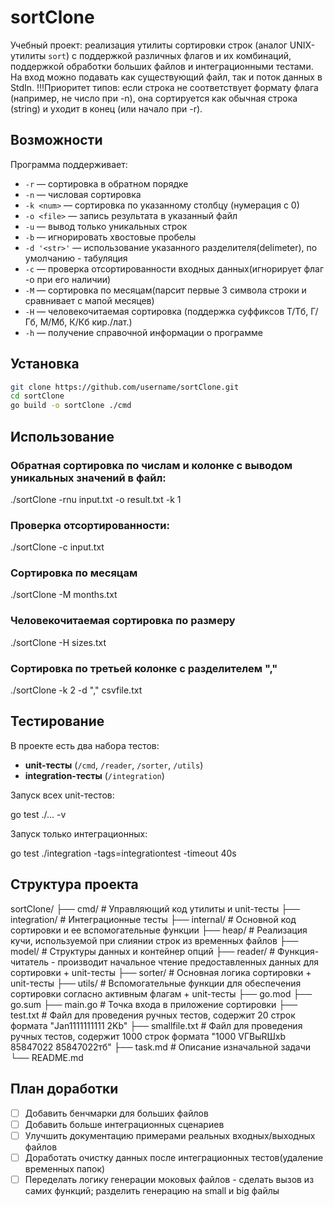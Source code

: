 # sortClone

Учебный проект: реализация утилиты сортировки строк (аналог UNIX-утилиты `sort`) с поддержкой различных флагов и их комбинаций, поддержкой обработки больших файлов и интеграционными тестами.
На вход можно подавать как существующий файл, так и поток данных в StdIn.
!!!Приоритет типов: если строка не соответствует формату флага (например, не число при -n), она сортируется как обычная строка (string) и уходит в конец (или начало при -r).

## Возможности

Программа поддерживает:

- `-r` — сортировка в обратном порядке  
- `-n` — числовая сортировка  
- `-k <num>` — сортировка по указанному столбцу (нумерация с 0)  
- `-o <file>` — запись результата в указанный файл  
- `-u` — вывод только уникальных строк  
- `-b` — игнорировать хвостовые пробелы  
- `-d '<str>'` — использование указанного разделителя(delimeter), по умолчанию - табуляция
- `-c` — проверка отсортированности входных данных(игнорирует флаг -o при его наличии)  
- `-M` — сортировка по месяцам(парсит первые 3 символа строки и сравнивает с мапой месяцев)  
- `-H` — человекочитаемая сортировка (поддержка суффиксов T/Тб, Г/Гб, М/Мб, К/Кб кир./лат.)  
- `-h` — получение справочной информации о программе  


## Установка

```bash
git clone https://github.com/username/sortClone.git
cd sortClone
go build -o sortClone ./cmd
```

## Использование

### Обратная сортировка по числам и колонке с выводом уникальных значений в файл:

./sortClone -rnu input.txt -o result.txt -k 1

### Проверка отсортированности:

./sortClone -c input.txt

### Сортировка по месяцам
./sortClone -M months.txt

### Человекочитаемая сортировка по размеру
./sortClone -H sizes.txt

### Сортировка по третьей колонке с разделителем ","
./sortClone -k 2 -d "," csvfile.txt


## Тестирование

В проекте есть два набора тестов:

- **unit-тесты** (`/cmd`, `/reader`, `/sorter`, `/utils`)  
- **integration-тесты** (`/integration`)  

Запуск всех unit-тестов:

go test ./... -v

Запуск только интеграционных:

go test ./integration -tags=integrationtest -timeout 40s


## Структура проекта

sortClone/
├── cmd/              # Управляющий код утилиты и unit-тесты
├── integration/      # Интеграционные тесты
├── internal/         # Основной код сортировки и ее вспомогательные функции
    ├── heap/         # Реализация кучи, используемой при слиянии строк из временных файлов
    ├── model/        # Структуры данных и контейнер опций
    ├── reader/       # Функция-читатель - производит начальное чтение предоставленных данных для сортировки + unit-тесты
    ├── sorter/       # Основная логика сортировки + unit-тесты
    ├── utils/        # Вспомогательные функции для обеспечения сортировки согласно активным флагам + unit-тесты
├── go.mod
├── go.sum
├── main.go           # Точка входа в приложение сортировки
├── test.txt          # Файл для проведения ручных тестов, содержит 20 строк формата "Jan1111111111	2Kb"
├── smallfile.txt     # Файл для проведения ручных тестов, содержит 1000 строк формата "1000	VГВыRШxb	85847022	85847022тб"
├── task.md           # Описание изначальной задачи
└── README.md


## План доработки

- [ ] Добавить бенчмарки для больших файлов   
- [ ] Добавить больше интеграционных сценариев  
- [ ] Улучшить документацию примерами реальных входных/выходных файлов
- [ ] Доработать очистку данных после интеграционных тестов(удаление временных папок)
- [ ] Переделать логику генерации моковых файлов - сделать вызов из самих функций; разделить генерацию на small и big файлы
